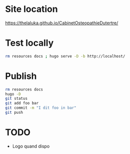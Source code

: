 # Site location

https://thelaluka.github.io/CabinetOsteopathieDutertre/


# Test locally

```bash
rm resources docs ; hugo serve -D -b http://localhost/
```


# Publish

```bash
rm resources docs
hugo -D
git status
git add foo bar
git commit -m "I dit foo in bar"
git push
```

# TODO

- Logo quand dispo